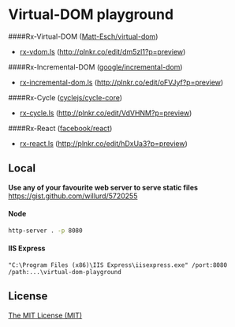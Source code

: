 # Virtual-DOM playground

####Rx-Virtual-DOM ([Matt-Esch/virtual-dom][github-virtual-dom])

- [rx-vdom.ls][rx-vdom-ls] (http://plnkr.co/edit/dm5zl1?p=preview)

####Rx-Incremental-DOM ([google/incremental-dom][github-incremental-dom])

- [rx-incremental-dom.ls][rx-incremental-dom-ls] (http://plnkr.co/edit/oFVJyf?p=preview)

####Rx-Cycle ([cyclejs/cycle-core][github-cycle])

- [rx-cycle.ls][rx-cycle-ls] (http://plnkr.co/edit/VdVHNM?p=preview)

####Rx-React ([facebook/react][github-react])

- [rx-react.ls][rx-react-ls] (http://plnkr.co/edit/hDxUa3?p=preview)

## Local

__Use any of your favourite web server to serve static files__  
https://gist.github.com/willurd/5720255

#### Node
```sh
http-server . -p 8080
```

#### IIS Express
```
"C:\Program Files (x86)\IIS Express\iisexpress.exe" /port:8080 /path:...\virtual-dom-playground
```

## License

[The MIT License (MIT)][license]

[rx-vdom-ls]: ./rx-vdom/rx-vdom.ls
[rx-incremental-dom-ls]: ./rx-incremental-dom/rx-incremental-dom.ls
[rx-cycle-ls]: ./rx-cycle/rx-cycle.ls
[rx-react-ls]: ./rx-react/rx-react.ls
[license]: ./LICENSE

[github-virtual-dom]: https://github.com/Matt-Esch/virtual-dom
[github-incremental-dom]: https://github.com/google/incremental-dom
[github-cycle]: https://github.com/cyclejs/cycle-core
[github-react]: https://github.com/facebook/react

